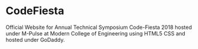 # CodeFiesta
  Official Website for Annual Technical Symposium Code-Fiesta 2018 hosted under M-Pulse at Modern College of Engineering using HTML5 CSS and hosted under GoDaddy.
